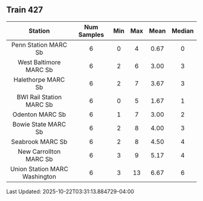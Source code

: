 ## Train 427

| Station | Num Samples | Min | Max | Mean | Median |
| :-----: | :---------: | :-: | :-: | :--: | :----: |
| Penn Station MARC Sb | 6 | 0 | 4 | 0.67 | 0 |
| West Baltimore MARC Sb | 6 | 2 | 6 | 3.00 | 3 |
| Halethorpe MARC Sb | 6 | 2 | 7 | 3.67 | 3 |
| BWI Rail Station MARC Sb | 6 | 0 | 5 | 1.67 | 1 |
| Odenton MARC Sb | 6 | 1 | 7 | 3.00 | 2 |
| Bowie State MARC Sb | 6 | 2 | 8 | 4.00 | 3 |
| Seabrook MARC Sb | 6 | 2 | 8 | 4.50 | 4 |
| New Carrollton MARC Sb | 6 | 3 | 9 | 5.17 | 4 |
| Union Station MARC Washington | 6 | 3 | 13 | 6.67 | 6 |


Last Updated: 2025-10-22T03:31:13.884729-04:00